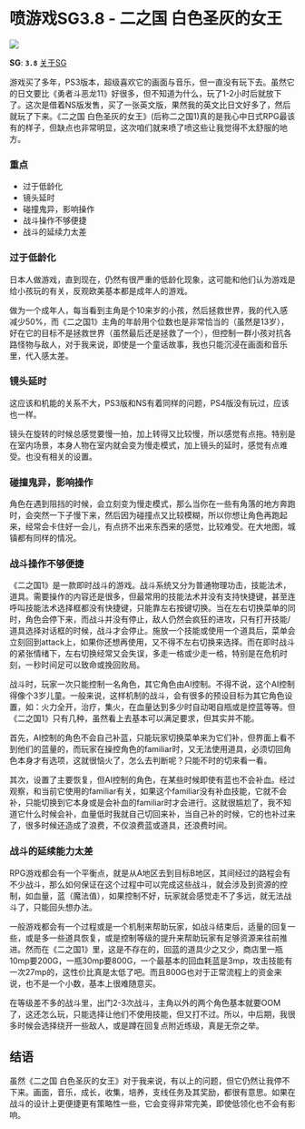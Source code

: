 # 喷游戏SG3.8 - 二之国 白色圣灰的女王

![](https://www.colorgamer.com/usr/uploads/2019/11/1989414411.jpeg)

**SG**: **`3.8`**  [关于SG]()

游戏买了多年，PS3版本，超级喜欢它的画面与音乐，但一直没有玩下去。虽然它的日文要比《勇者斗恶龙11》好很多，但不知道为什么，玩了1-2小时后就放下了。这次是借着NS版发售，买了一张英文版，果然我的英文比日文好多了，然后就玩了下来。《二之国 白色圣灰的女王》(后称二之国1)真的是我心中日式RPG最该有的样子，但缺点也非常明显，这次咱们就来喷了喷这些让我觉得不太舒服的地方。

### 重点

- 过于低龄化
- 镜头延时
- 碰撞鬼异，影响操作
- 战斗操作不够便捷
- 战斗的延续力太差



### 过于低龄化

日本人做游戏，直到现在，仍然有很严重的低龄化现象，这可能和他们认为游戏是给小孩玩的有关，反观欧美基本都是成年人的游戏。

做为一个成年人，每当看到主角是个10来岁的小孩，然后拯救世界，我的代入感减少50%，而《二之国1》主角的年龄用个位数也是非常恰当的（虽然是13岁），好在它的目标不是拯救世界（虽然最后还是拯救了一个），但控制一群小孩对抗各路怪物与敌人，对于我来说，即使是一个童话故事，我也只能沉浸在画面和音乐里，代入感太差。



### 镜头延时

这应该和机能的关系不大，PS3版和NS有着同样的问题，PS4版没有玩过，应该也一样。

镜头在旋转的时候总感觉要慢一拍，加上转得又比较慢，所以感觉有点拖。特别是在室内场景，本身人物在室内就会变为慢走模式，加上镜头的延时，感觉有点难受。也没有相关的设置。



### 碰撞鬼异，影响操作

角色在遇到阻挡的时候，会立刻变为慢走模式，那么当你在一些有角落的地方奔跑时，会突然一下子慢下来，然后因为碰撞点又比较模糊，所以你想让角色再跑起来，经常会卡住好一会儿，有点挤不出来东西来的感觉，比较难受。在大地图，城镇都有同样的情况。



### 战斗操作不够便捷

《二之国1》是一款即时战斗的游戏。战斗系统又分为普通物理功击，技能法术，道具。需要操作的内容还是很多，但最常用的技能法术并没有支持快捷键，甚至连呼叫技能法术选择框都没有快捷键，只能靠左右按键切换。当在左右切换菜单的同时，角色会停下来，而战斗并没有停止，敌人仍然会疯狂的进攻，只有打开技能/道具选择对话框的时候，战斗才会停止。施放一个技能或使用一个道具后，菜单会立刻回到attack上，如果你还想再使用，又不得不左右切换来选择。而在即时战斗的紧张情绪下，左右切换经常又会失误，多走一格或少走一格，特别是在危机时刻，一秒时间足可以致命或挽回败局。

战斗时，玩家一次只能控制一名角色，其它角色由AI控制。不得不说，这个AI控制得像个3岁儿童。一般来说，这样机制的战斗，会有很多的预设目标为其它角色设置，如：火力全开，治疗，集火，在血量达到多少时自动喝自瓶或是控蓝等等。但《二之国1》只有几种，虽然看上去基本可以满足要求，但其实并不能。

首先，AI控制的角色不会自己补蓝，只能玩家切换菜单来为它们补，但界面上看不到他们的蓝量的，而玩家在操控角色的familiar时，又无法使用道具，必须切回角色本身才有选项，这就很恼火了，怎么去判断呢？只能不时的切来看一看。

其次，设置了主要恢复，但AI控制的角色，在某些时候即使有蓝也不会补血。经过观察，和当前它使用的familiar有关，如果这个familiar没有补血技能，它就不会补，只能切换到它本身或是会补血的familiar时才会进行。这就很尴尬了，我不知道它什么时候会补，血量低时我就自己切回来补，当自己补的时候，它的也补过来了，很多时候还造成了浪费，不仅浪费蓝或道具，还浪费时间。



### 战斗的延续能力太差

RPG游戏都会有一个平衡点，就是从A地区去到目标B地区，其间经过的路程会有不少战斗，那么如何保证在这个过程中可以完成这些战斗，就会涉及到资源的控制，如血量，蓝（魔法值），如果控制不好，玩家就会感觉走不了多远，就无法战斗了，只能回头想办法。

一般游戏都会有一个过程或是一个机制来帮助玩家，如战斗结束后，适量的回复一些，或是多一些道具恢复，或是控制等级的提升来帮助玩家有足够资源来往前推进。然而在《二之国1》里，这是不存在的，回蓝的道具少之又少，商店里一瓶10mp要200G，一瓶30mp要800G，一个最基本的回血耗蓝是3mp，攻击技能有一次27mp的，这性价比真是太低了吧。而且800G也对于正常流程上的资金来说，也不是一个小数，基本上很难随意买。

在等级差不多的战斗里，出门2-3次战斗，主角以外的两个角色基本就要OOM了，这还怎么玩，只能选择让他们不使用技能，但又打不过。所以，中后期，我很多时候会选择绕开一些敌人，或是蹲在回复点附近练级，真是无奈之举。

## 结语

虽然《二之国 白色圣灰的女王》对于我来说，有以上的问题，但它仍然让我停不下来。画面，音乐，成长，收集，培养，支线任务及其奖励，都很有意思。如果在战斗的设计上更便捷更有策略性一些，它会变得非常完美，即使低领化也不会有影响。